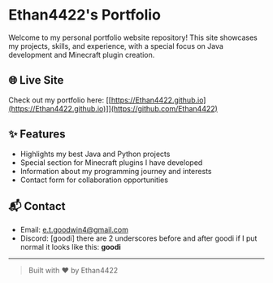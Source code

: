 # Ethan4422's Portfolio

Welcome to my personal portfolio website repository! This site showcases my projects, skills, and experience, with a special focus on Java development and Minecraft plugin creation.

## 🌐 Live Site

Check out my portfolio here: [[https://Ethan4422.github.io](https://Ethan4422.github.io)]](https://github.com/Ethan4422)

## ✨ Features

- Highlights my best Java and Python projects
- Special section for Minecraft plugins I have developed
- Information about my programming journey and interests
- Contact form for collaboration opportunities



## 📬 Contact

- Email: [e.t.goodwin4@gmail.com](mailto:your-email@example.com)
- Discord: [goodi] there are 2 underscores before and after goodi if I put normal it looks like this: __goodi__
---

> Built with ❤️ by Ethan4422
